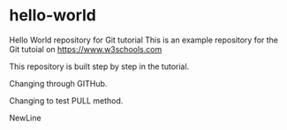 # hello-world
Hello World repository for Git tutorial
This is an example repository for the Git tutoial on https://www.w3schools.com

This repository is built step by step in the tutorial.

Changing through GITHub.

Changing to test PULL method.

NewLine
